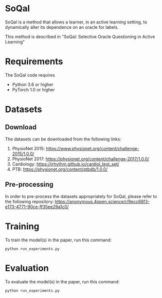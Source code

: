 # SoQal

SoQal is a method that allows a learner, in an active learning setting, to dynamically alter its dependence on an oracle for labels. 

This method is described in "SoQal: Selective Oracle Questioning in Active Learning"

# Requirements

The SoQal code requires

* Python 3.6 or higher
* PyTorch 1.0 or higher

# Datasets

## Download

The datasets can be downloaded from the following links:

1) PhysioNet 2015: https://www.physionet.org/content/challenge-2015/1.0.0/
2) PhysioNet 2017: https://physionet.org/content/challenge-2017/1.0.0/
3) Cardiology: https://irhythm.github.io/cardiol_test_set/
4) PTB: https://physionet.org/content/ptbdb/1.0.0/

## Pre-processing

In order to pre-process the datasets appropriately for SoQal, please refer to the following repository: https://anonymous.4open.science/r/9ecc66f3-e173-4771-90ce-ff35ee29a1c0/

# Training

To train the model(s) in the paper, run this command:

```
python run_experiments.py
```

# Evaluation

To evaluate the model(s) in the paper, run this command:

```
python run_experiments.py
```



